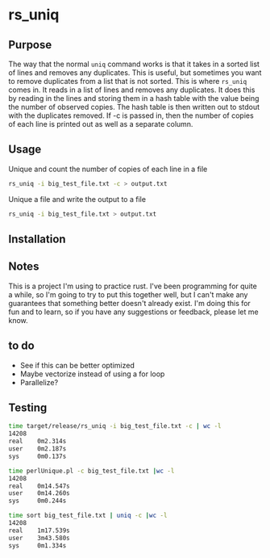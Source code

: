 # rs_uniq

## Purpose
The way that the normal `uniq` command works is that it takes in a sorted list of lines and removes any duplicates. This is useful, but sometimes you want to remove duplicates from a list that is not sorted. This is where `rs_uniq` comes in. It reads in a list of lines and removes any duplicates. It does this by reading in the lines and storing them in a hash table with the value being the number of observed copies. The hash table is then written out to stdout with the duplicates removed. If -c is passed in, then the number of copies of each line is printed out as well as a separate column.

## Usage

Unique and count the number of copies of each line in a file
```bash
rs_uniq -i big_test_file.txt -c > output.txt
```

Unique a file and write the output to a file
```bash
rs_uniq -i big_test_file.txt > output.txt
```

## Installation



## Notes
This is a project I'm using to practice rust. I've been programming for quite a while, so I'm going to try to put this together well, but I can't make any guarantees that something better doesn't already exist. I'm doing this for fun and to learn, so if you have any suggestions or feedback, please let me know.

## to do
- See if this can be better optimized
- Maybe vectorize instead of using a for loop
- Parallelize?

## Testing

```bash
time target/release/rs_uniq -i big_test_file.txt -c | wc -l
14208
real    0m2.314s
user    0m2.187s
sys     0m0.137s

time perlUnique.pl -c big_test_file.txt |wc -l
14208
real    0m14.547s
user    0m14.260s
sys     0m0.244s

time sort big_test_file.txt | uniq -c |wc -l
14208
real    1m17.539s
user    3m43.580s
sys     0m1.334s
```